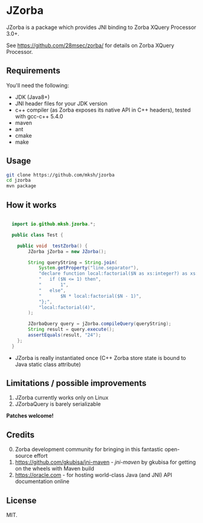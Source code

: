 JZorba
======

JZorba is a package which provides JNI binding to Zorba XQuery Processor 3.0+.

See https://github.com/28msec/zorba/ for details on Zorba XQuery Processor.

Requirements
------------

You'll need the following:
- JDK (Java8+)
- JNI header files for your JDK version
- c++ compiler (as Zorba exposes its native API in C++ headers), tested with gcc-c++ 5.4.0
- maven
- ant
- cmake
- make

Usage
-----

```bash
git clone https://github.com/mksh/jzorba
cd jzorba
mvn package
```

How it works
------------

```java

  import io.github.mksh.jzorba.*;

  public class Test {

    public void  testZorba() {
        JZorba jZorba = new JZorba();

        String queryString = String.join(
            System.getProperty("line.separator"),
            "declare function local:factorial($N as xs:integer?) as xs:integer {",
            "   if ($N <= 1) then",
            "       1",
            "   else",
            "       $N * local:factorial($N - 1)",
            "};",
            "local:factorial(4)",
        );

        JZorbaQuery query = jZorba.compileQuery(queryString);
        String result = query.execute();
        assertEquals(result, "24");
    };
  }
```

- JZorba is really instantiated once (C++ Zorba store state is bound to Java static class attribute)

Limitations / possible improvements
-----------------------------------

1. JZorba currently works only on Linux
2. JZorbaQuery is barely serializable

**Patches welcome!**

Credits
-------

0. Zorba development community for bringing in this fantastic open-source effort
1. <https://github.com/gkubisa/jni-maven> - *jni-maven* by gkubisa for getting on the wheels with Maven build
2. <https://oracle.com> - for hosting world-class Java (and JNI) API documentation online


License
-------

MIT.
